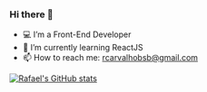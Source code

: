### Hi there 👋

- 💻 I’m a Front-End Developer
- 🌱 I’m currently learning ReactJS
- 📫 How to reach me: rcarvalhobsb@gmail.com


[![Rafael's GitHub stats](https://github-readme-stats.vercel.app/api?username=rafaelc77&count_private=true&show_icons=true&theme=THEME_NAME)](https://github.com/anuraghazra/github-readme-stats)
